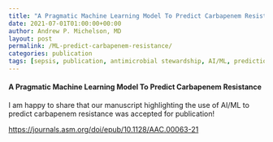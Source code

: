 ```yaml
---
title: "A Pragmatic Machine Learning Model To Predict Carbapenem Resistance"
date: 2021-07-01T01:00:00+00:00
author: Andrew P. Michelson, MD
layout: post
permalink: /ML-predict-carbapenem-resistance/
categories: publication
tags: [sepsis, publication, antimicrobial stewardship, AI/ML, prediction models]
---
```


#### A Pragmatic Machine Learning Model To Predict Carbapenem Resistance

I am happy to share that our manuscript highlighting the use of AI/ML to predict carbapenem resistance was accepted for publication! 
<br>

[https://journals.asm.org/doi/epub/10.1128/AAC.00063-21
](https://journals.asm.org/doi/epub/10.1128/AAC.00063-21)
